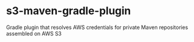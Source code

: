 # s3-maven-gradle-plugin
Gradle plugin that resolves AWS credentials for private Maven repositories assembled on AWS S3
